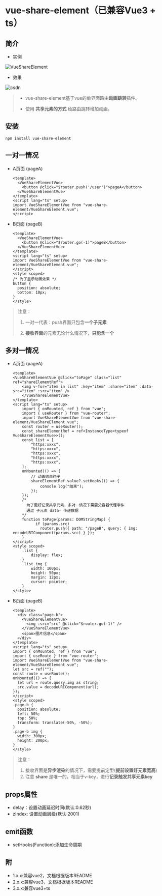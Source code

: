 # vue-share-element（已兼容Vue3 + ts）

## 简介

+ 实例

![VueShareElement](C:\Users\w\Desktop\VueShareElement.png)

+ 效果

![csdn](https://img-blog.csdnimg.cn/4f3944b991ea457aa95e487a7d90230a.gif#pic_center)

> + vue-share-element基于vue的单界面路由**动画跳转**插件。
>
> + 使用 **共享元素的方式** 给路由跳转增加动画。

## 安装

```shell
npm install vue-share-element
```

## 一对一情况

+ A页面 (pageA)

  ```vue
  <template>
    <VueShareElementVue>
      <button @click="$router.push('/user')">pageA</button>
    </VueShareElementVue>
  </template>
  <script lang="ts" setup>
  import VueShareElementVue from "vue-share-element/VueShareElement.vue";
  </script>
  ```

+ B页面 (pageB)

  ```vue
  <template>
    <VueShareElementVue>
      <button @click="$router.go(-1)">pageB</button>
    </VueShareElementVue>
  </template>
  <script lang="ts" setup>
  import VueShareElementVue from "vue-share-element/VueShareElement.vue";
  </script>
  <style scoped>
  /* 为了显示动画效果 */
  button {
    position: absolute;
    bottom: 10px;
  }
  </style>
  ```

> 注意：
>
> 1. 一对一代表：push界面只包含**一个子元素**
>
> 2. **接收界面**的元素无论什么情况下，**只能含一个**

## 多对一情况

+ A页面 (pageA)

  ```vue
  <template>
  <VueShareElementVue @click="toPage" class="list" ref="shareElementRef">
      <img v-for="item in list" :key="item" :share="item" :data-src="item" :src="item" />
      </VueShareElementVue>
  </template>
  <script lang="ts" setup>
      import { onMounted, ref } from "vue";
      import { useRouter } from "vue-router";
      import VueShareElementVue from "vue-share-element/VueShareElement.vue";
      const router = useRouter();
      const shareElementRef = ref<InstanceType<typeof VueShareElementVue>>();
      const list = [
          "https:xxxx",
          "https:xxxx",
          "https:xxxx",
          "https:xxxx",
          "https:xxxx",
      ];
      onMounted(() => {
          // 动画结束钩子
          shareElementRef.value?.setHooks(() => {
              console.log("结束");
          });
      });
      /*
      	为了更好记录共享元素，多对一情况下需要父容器代理事件
      	通过 子元素 data- 传递数据
      */
      function toPage(params: DOMStringMap) {
            if (params.src) 
              router.push({ path: "/pageB", query: { img: encodeURIComponent(params.src) } });
      }
  </script>
  <style scoped>
      .list {
          display: flex;
      }
      .list img {
          width: 100px;
          height: 50px;
          margin: 12px;
          cursor: pointer;
      }
  </style>
  
  ```

+ B页面 (pageB)

  ```vue
  <template>
    <div class="page-b">
      <VueShareElementVue>
        <img :src="src" @click="$router.go(-1)" />
      </VueShareElementVue>
      <span>图片信息</span>
    </div>
  </template>
  <script lang="ts" setup>
  import { onMounted, ref } from "vue";
  import { useRoute } from "vue-router";
  import VueShareElementVue from "vue-share-element/VueShareElement.vue";
  let src = ref("");
  const route = useRoute();
  onMounted(() => {
    let url = route.query.img as string;
    src.value = decodeURIComponent(url);
  });
  </script>
  <style scoped>
  .page-b {
    position: absolute;
    left: 50%;
    top: 50%;
    transform: translate(-50%, -50%);
  }
  .page-b img {
    width: 300px;
    height: 200px;
  }
  </style>
  
  ```

> 注意：
>
> 1. 接收界面是**异步渲染**的情况下，需要提前定型(**提前设置好元素宽高**)
> 2. 注意 **share** 是唯一的，相当于v-key，进行**记录触发共享元素key**

## props属性

+ delay：设置动画延迟时间(默认:0.62秒)
+ zIndex: 设置动画层级(默认:2001)

## emit函数

+ setHooks(Function):添加生命周期

## 附

+ 1.x.x:兼容vue2，文档根据版本README
+ 2.x.x:兼容vue3，文档根据版本README
+ 3.x.x:兼容vue3+ts
